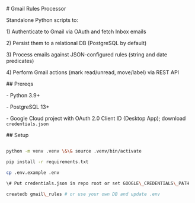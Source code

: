 \# Gmail Rules Processor





Standalone Python scripts to:

1\) Authenticate to Gmail via OAuth and fetch Inbox emails

2\) Persist them to a relational DB (PostgreSQL by default)

3\) Process emails against JSON-configured rules (string and date predicates)

4\) Perform Gmail actions (mark read/unread, move/label) via REST API





\## Prereqs

\- Python 3.9+

\- PostgreSQL 13+

\- Google Cloud project with OAuth 2.0 Client ID (Desktop App); download `credentials.json`





\## Setup

```bash

python -m venv .venv \&\& source .venv/bin/activate

pip install -r requirements.txt

cp .env.example .env

\# Put credentials.json in repo root or set GOOGLE\_CREDENTIALS\_PATH

createdb gmail\_rules # or use your own DB and update .env
